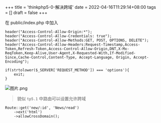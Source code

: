 +++
title = 'thinkphp5-0-解决跨域'
date = 2022-04-16T11:29:14+08:00
tags = []
draft = false
+++

在 public/index.php 中加入 
```
header("Access-Control-Allow-Origin:*");
header("Access-Control-Allow-Credentials: true");
header("Access-Control-Allow-Methods:GET, POST, OPTIONS, DELETE");
header("Access-Control-Allow-Headers:Request-Timestamp,Access-Token,Refresh-Token,Access-Control-Allow-Origin,DNT,X-Mx-ReqToken,Keep-Alive,User-Agent,X-Requested-With,If-Modified-Since,Cache-Control,Content-Type, Accept-Language, Origin, Accept-Encoding");

if(strtolower($_SERVER['REQUEST_METHOD']) === 'options'){
    exit;
}
```

![图片.png](https://upload-images.jianshu.io/upload_images/4073481-0ac291a8f4fe929d.png?imageMogr2/auto-orient/strip%7CimageView2/2/w/1240)


> 貌似 `tp5.1` 中路由可以设置允许跨域
```
Route::get('new/:id', 'News/read')
    ->ext('html')
    ->allowCrossDomain();
```
